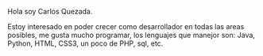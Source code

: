 Hola soy Carlos Quezada.

Estoy interesado en poder crecer como desarrollador en todas las areas posibles, me gusta mucho programar, los lenguajes que manejor son: Java, Python, HTML, CSS3,
un poco de PHP, sql, etc.

